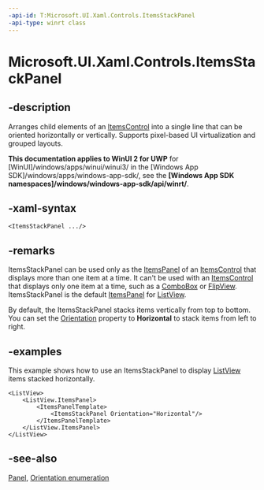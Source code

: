 ```yaml
---
-api-id: T:Microsoft.UI.Xaml.Controls.ItemsStackPanel
-api-type: winrt class
---
```


<!-- Class syntax.
public class ItemsStackPanel : Windows.UI.Xaml.Controls.Panel, Windows.UI.Xaml.Controls.IItemsStackPanel, Windows.UI.Xaml.Controls.IItemsStackPanel2
-->

# Microsoft.UI.Xaml.Controls.ItemsStackPanel

## -description
Arranges child elements of an [ItemsControl](itemscontrol.md) into a single line that can be oriented horizontally or vertically. Supports pixel-based UI virtualization and grouped layouts.

**This documentation applies to WinUI 2 for UWP** for [WinUI]/windows/apps/winui/winui3/ in the [Windows App SDK]/windows/apps/windows-app-sdk/, see the **[Windows App SDK namespaces]/windows/windows-app-sdk/api/winrt/**.

## -xaml-syntax
```xaml
<ItemsStackPanel .../>
```


## -remarks
ItemsStackPanel can be used only as the [ItemsPanel](itemscontrol_itemspanel.md) of an [ItemsControl](itemscontrol.md) that displays more than one item at a time. It can't be used with an [ItemsControl](itemscontrol.md) that displays only one item at a time, such as a [ComboBox](combobox.md) or [FlipView](flipview.md). ItemsStackPanel is the default [ItemsPanel](itemscontrol_itemspanel.md) for [ListView](listview.md).

By default, the ItemsStackPanel stacks items vertically from top to bottom. You can set the [Orientation](itemsstackpanel_orientation.md) property to **Horizontal** to stack items from left to right.

## -examples
This example shows how to use an ItemsStackPanel to display [ListView](listview.md) items stacked horizontally.

```xaml
<ListView>
    <ListView.ItemsPanel> 
        <ItemsPanelTemplate>
            <ItemsStackPanel Orientation="Horizontal"/>  
        </ItemsPanelTemplate> 
    </ListView.ItemsPanel> 
</ListView> 

```



## -see-also
[Panel](panel.md), [Orientation enumeration](orientation.md)
